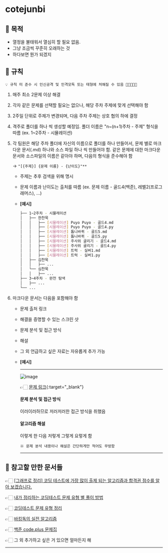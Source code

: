 # cotejunbi

## 🧭 목적
- 열정을 불태워서 열심히 할 필요 없음.
- 그냥 조금씩 꾸준히 오래하는 것
- 하다보면 뭔가 되겠지

## 📢 규칙

```
💡 규칙 미 준수 시 인신공격 및 인격모독 또는 태형에 처해질 수 있음 🤬🤜🤜🤜😥
```

1. 매주 최소 2문제 이상 해결 
      
2. 각자 같은 문제를 선택할 필요는 없으나, 해당 주차 주제에 맞게 선택해야 함
   
3. 2주일 단위로 주제가 변경되며, 다음 주차 주제는 상호 협의 하에 결정
   
4. 격주로 폴더를 하나 씩 생성할 예정임. 폴더 이름은 "n~(n+1)주차 - 주제" 형식을 따름 (ex. 1~2주차 - 시뮬레이션)
   
5. 각 팀원은 해당 주차 폴더에 자신의 이름으로 폴더를 하나 만들어서, 문제 별로 마크다운 문서(.md) 하나와 소스 파일 하나 씩 만들어야 함. 같은 문제에 대한 마크다운 문서와 소스파일의 이름은 같아야 하며, 다음의 형식을 준수해야 함  

    → ```"[{주제}] {문제 이름} - {난이도}"**```
      - 주제는 추후 검색을 위해 명시

      - 문제 이름과 난이도는 출처를 따름 (ex. 문제 이름 - 골드4(백준), 레벨2(프로그래머스), ...)

      - **[예시]**
        ```bash
        ├── 1~2주차 - 시뮬레이션
        │   ├── 한찬묵
        │   │   ├── [시뮬레이션] Puyo Puyo - 골드4.md
        │   │   ├── [시뮬레이션] Puyo Puyo - 골드4.py
        │   │   ├── [시뮬레이션] 톱니바퀴 - 골드5.md
        │   │   ├── [시뮬레이션] 톱니바퀴 - 골드5.py
        │   │   ├── [시뮬레이션] 주사위 굴리기 - 골드4.md
        │   │   ├── [시뮬레이션] 주사위 굴리기 - 골드4.py
        │   │   ├── [시뮬레이션] 트럭 - 실버1.md
        │   │   ├── [시뮬레이션] 트럭 - 실버1.py
        │   ├── 김찬묵
        │   │   ├── ...
        │   └── 심찬묵
        │   │   ├── ...
        ├── 3~4주차 - 완전 탐색
        │   ├── ...
        └── ...
        ``` 

6. 마크다운 문서는 다음을 포함해야 함
    - 문제 출처 링크

    - 해결을 증명할 수 있는 스크린 샷

    - 문제 분석 및 접근 방식

    - 해설

    - 그 외 언급하고 싶은 자료는 자유롭게 추가 가능

    - **[예시]**

        ---

        ![image](https://github.com/SeungYeop-Han/cotejunbi/assets/106862797/a4c75ff1-3be4-4ea1-b224-f03eb15f4c68)

        👉🏻 [문제 링크](https://www.acmicpc.net/problem/11559){:target="_blank"}

        #### 문제 분석 및 접근 방식

        이러이러하므로 저러저러한 접근 방식을 취했음

        #### 알고리즘 해설

        이렇게 한 다음 저렇게 그렇게 요렇게 함

        ```
        ※ 문제 분석 내용이나 해설은 간단하게만 적어도 무방함
        ```
        ---

## 🔎 참고할 만한 문서들

👉🏻 [[그래프로 정리] 코딩 테스트에 가장 많이 출제 되는 알고리즘과 합격권 점수를 알아 보겠습니다.](https://m.hanbit.co.kr/channel/category/category_view.html?cms_code=CMS7793635735&cate_cd=)

👉🏻 [내가 정리하는 코딩테스트 문제 유형 별 풀이 방법](https://myeongmy.tistory.com/55)

👉🏻 [코딩테스트 문제 유형 정리](https://velog.io/@pppp0722/%EC%BD%94%EB%94%A9%ED%85%8C%EC%8A%A4%ED%8A%B8-%EB%AC%B8%EC%A0%9C-%EC%9C%A0%ED%98%95-%EC%A0%95%EB%A6%AC)

👉🏻 [바킹독의 실전 알고리즘](https://github.com/encrypted-def/basic-algo-lecture)

👉🏻 [백준 code.plus 문제집](https://www.acmicpc.net/workbook/codeplus)

👉🏻 그 외 추가하고 싶은 거 있으면 얼마든지 해

---
